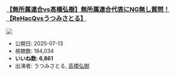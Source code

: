 ### [【無所属連合vs高橋弘樹】無所属連合代表にNG無し質問！【ReHacQvsうつみさとる】](https://www.youtube.com/watch?v=_fABllBX-34)
[![](https://img.youtube.com/vi/_fABllBX-34/hqdefault.jpg)](https://www.youtube.com/watch?v=_fABllBX-34)
-   公開日: 2025-07-13
-   視聴数: 184,034
-   **いいね数: 6,861**
-   出演者: うつみさとる, [高橋弘樹](/rehacq_fan/people/高橋弘樹 "wikilink")
